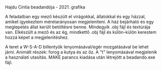 Hajdu Cintia beadandója - 2021. grafika

A feladatban egy mező készült el virágokkal, állatokkal és egy házzal, amiket igyekeztem méretarányosan megjeleníteni. A ház bejárható és egy meglepetés állat került betöltésre benne. Mindegyik .obj fájl és textúrája van. Elkészült a mező és az ég, mindkettő .obj fájl és külön-külön kerestem hozzá képet a megjelenítéshez.

A teret a W-S-A-D billentyűk lenyomásával/egér mozgatásával be lehet járni. Animált részek: forog a kutya és az őz. A "t" lenyomásával megjelenik a használati utasítás. MAKE parancs kiadása után létrejött a beadando.exe fájl.

